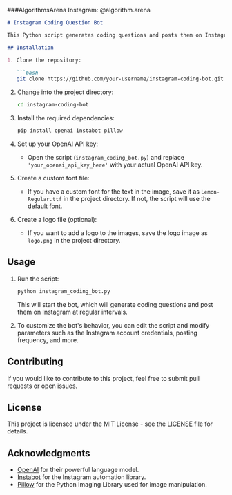 ###AlgorithmsArena
Instagram: @algorithm.arena
```markdown
# Instagram Coding Question Bot

This Python script generates coding questions and posts them on Instagram. It uses the OpenAI API to generate questions and the Instabot library to post them on an Instagram account.

## Installation

1. Clone the repository:

   ```bash
   git clone https://github.com/your-username/instagram-coding-bot.git
   ```

2. Change into the project directory:

   ```bash
   cd instagram-coding-bot
   ```

3. Install the required dependencies:

   ```bash
   pip install openai instabot pillow
   ```

4. Set up your OpenAI API key:

   - Open the script (`instagram_coding_bot.py`) and replace `'your_openai_api_key_here'` with your actual OpenAI API key.

5. Create a custom font file:

   - If you have a custom font for the text in the image, save it as `Lemon-Regular.ttf` in the project directory. If not, the script will use the default font.

6. Create a logo file (optional):

   - If you want to add a logo to the images, save the logo image as `logo.png` in the project directory.

## Usage

1. Run the script:

   ```bash
   python instagram_coding_bot.py
   ```

   This will start the bot, which will generate coding questions and post them on Instagram at regular intervals.

2. To customize the bot's behavior, you can edit the script and modify parameters such as the Instagram account credentials, posting frequency, and more.

## Contributing

If you would like to contribute to this project, feel free to submit pull requests or open issues.

## License

This project is licensed under the MIT License - see the [LICENSE](LICENSE) file for details.

## Acknowledgments

- [OpenAI](https://openai.com) for their powerful language model.
- [Instabot](https://github.com/instagrambot/instabot) for the Instagram automation library.
- [Pillow](https://python-pillow.org/) for the Python Imaging Library used for image manipulation.

```
